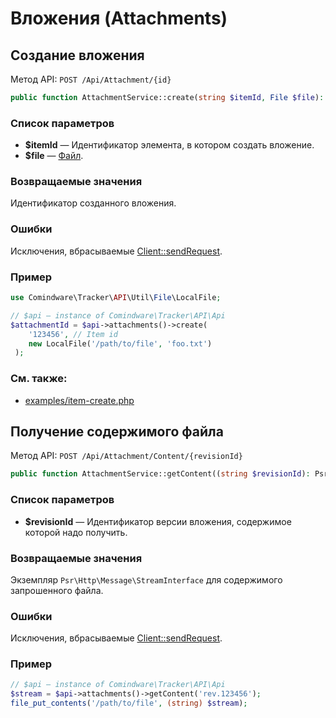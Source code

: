 # Вложения (Attachments)

## Создание вложения

Метод API: `POST /Api/Attachment/{id}`

```php
public function AttachmentService::create(string $itemId, File $file): string
```

### Список параметров

- **$itemId** — Идентификатор элемента, в котором создать вложение.
- **$file** — [Файл](types.ru.md#file).

### Возвращаемые значения

Идентификатор созданного вложения.

### Ошибки

Исключения, вбрасываемые [Client::sendRequest](client.ru.md#sendrequest).

### Пример

```php
use Comindware\Tracker\API\Util\File\LocalFile;

// $api — instance of Comindware\Tracker\API\Api
$attachmentId = $api->attachments()->create(
    '123456', // Item id
    new LocalFile('/path/to/file', 'foo.txt')
 );
```
### См. также:

- [examples/item-create.php](examples/item-create.php)

## Получение содержимого файла

Метод API: `POST /Api/Attachment/Content/{revisionId}`

```php
public function AttachmentService::getContent((string $revisionId): Psr\Http\Message\StreamInterface
```

### Список параметров

- **$revisionId** — Идентификатор версии вложения, содержимое которой надо получить.

### Возвращаемые значения

Экземпляр `Psr\Http\Message\StreamInterface` для содержимого запрошенного файла. 

### Ошибки

Исключения, вбрасываемые [Client::sendRequest](client.ru.md#sendrequest).

### Пример

```php
// $api — instance of Comindware\Tracker\API\Api
$stream = $api->attachments()->getContent('rev.123456');
file_put_contents('/path/to/file', (string) $stream);
```
